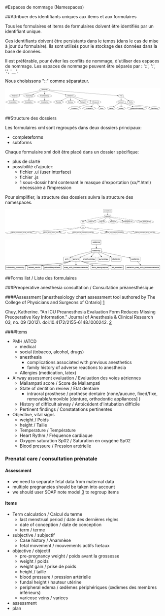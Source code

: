 #Espaces de nommage (Namespaces)

##Attribuer des identifiants uniques aux items et aux formulaires

Tous les formulaires et items de formulaires doivent être identifiés par un identifiant unique.

Ces identifiants doivent être persistants dans le temps (dans le cas de mise à jour du formulaire).
Ils sont utilisés pour le stockage des données dans la base de données.

Il est préférable, pour éviter les conflits de nommage, d'utiliser des espaces de nommage. Les
espaces de nommage peuvent être séparés par : '::', ':', '.', '__'.

Nous choisissons "::" comme séparateur.

![dot graph namespaces](dot/namespaces.png)

##Structure des dossiers

Les formulaires xml sont regroupés dans deux dossiers principaux:

* completeforms
* subforms

Chaque formulaire xml doit être placé dans un dossier spécifique:

* plus de clarté
* possibilité d'ajouter:
  * fichier .ui (user interface)
  * fichier .js
  * 1 sous-dossir html contenant le masque d'exportation (xx/*.html) nécessaire
    à l'impression

Pour simplifier, la structure des dossiers suivra la structure des namespaces.

![dot graph completeforms](dot/completeforms.png)

![dot graph subforms](dot/subforms.png)

##Forms list / Liste des formulaires

###Preoperative anesthesia consultation / Consultation préanesthésique

####Assessment
[anesthesiology chart assessment tool authored by The College of Physicians and
Surgeons of Ontario] [1]

Chuy, Katherine. “An ICU Preanesthesia Evaluation Form Reduces Missing
Preoperative Key Information.” Journal of Anesthesia & Clinical Research
03, no. 09 (2012). doi:10.4172/2155-6148.1000242. [2]


[1]: https://www.zotero.org/groups/freemedforms/items/itemKey/6RKQ59IX
[2]: https://www.zotero.org/groups/freemedforms/items/collectionKey/XVS5SNVU/itemKey/HIE7UD8J

####Items
* PMH /ATCD
  * medical
  * social (tobacco, alcohol, drugs)
  * anesthesia
    * complications associated with previous anesthetics
    * family history of adverse reactions to anesthesia
  * Allergies (medication, latex)
* Airway assessment evaluation / Evaluation des voies aériennes
  * Mallampati score / Score de Mallampati
  * State of dentition review / Etat dentaire
    * intraoral prosthese / prothèse dentaire (none/aucune, fixed/fixe, removable/amovible [denture, orthodontic appliances] )
  * History of difficult airway / Antécédent d'intubation difficile
  * Pertinent findings / Constatations pertinentes
* Objective, vital signs
  * weight / Poids
  * height / Taille
  * Temperature / Température
  * Heart Rythm / Fréquence cardiaque
  * Oxygen saturation Sp02 / Saturation en oxygène Sp02
  * Blood pressure / Pression artérielle

### Prenatal care / consultation prénatale

#### Assessment
* we need to separate fetal data from maternal data
* multiple pregnancies should be taken into account
* we should user SOAP note model [3] to regroup items

[3]: https://en.wikipedia.org/wiki/SOAP_note

#### Items
* Term calculation / Calcul du terme
  * last menstrual period / date des dernières règles
  * date of conception / date de conception
  * term / terme
* subjective / subjectif
  * Case history / Anamnèse
  * fetal movement / mouvements actifs fœtaux
* objective / objectif
  * pre-pregnancy weight / poids avant la grossesse
  * weight / poids
  * weight gain / prise de poids
  * height / taille
  * blood pressure / pression artérielle
  * fundal height / hauteur utérine
  * peripheral edema  / œdèmes périphériques (œdèmes des membres inférieurs)
  * varicose veins / varices
* assessment
* plan
